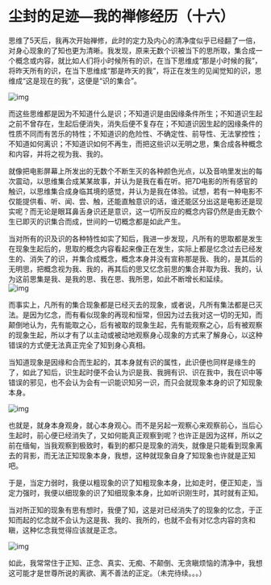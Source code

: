 
# 尘封的足迹&#x2014;我的禅修经历（十六）

思维了5天后，我再次开始禅修，此时的定力及内心的清净度似乎已经翻了一倍，对身心现象的了知也更为清晰。我发现，原来无数个识被当下的思所取，集合成一个概念或内容，就比如人们将小时候所有的识，在当下思维成“那是小时候的我”，将昨天所有的识，在当下思维成“那是昨天的我”，将正在发生的见闻觉知的识，思维成“这是现在的我”，这便是“识的集合”。

![img](./imgs/16-0.jpeg)

而这些思维都是因为不知道什么是识；不知道识是由因缘条件所生；不知道识生起之前不曾存在，生起后便消失，消失后便不复存在；不知道识因生起的因缘条件的性质不同而有苦乐的特性；不知道识的危险性、不确定性、前导性、无法掌控性；不知道如何离识；不知道识如何不再生，而把这些识以无明之思，集合成各种概念和内容，并将之视为我、我的。

就像把电影屏幕上所发出的无数个不断生灭的各种颜色光点，以及音响里发出的每次震动，以思维集合成某某故事，并认为是我在看在听。把7D电影的所有感官的触识，以思维集合成身临其境的感觉，并认为是我在体验。试想，若有一种电影不仅能提供看、听、闻、尝、触，还能直触意识的话，谁还能区分出这是电影还是现实呢？而无论是眼耳鼻舌身识还是意识，这一切所反应的概念内容仍然是由无数个生已即灭的识集合而成，世间的一切概念都是如此产生。

当对所有的识及识的各种特性如实了知后，我进一步发现，凡所有的思取都是发生在现象生起后的，思取的概念内容看起来像正在发生，实际上都是忆念过去已经发生的、消失了的识，并集合成概念，概念本身并没有宣称那是我、我的，是其后的无明思，把概念视为我、我的，再其后的思又忆念前思的集合并取为我、我的，认为这前思集是我、是我的思、我在思、我所思，如此不断增长和延续。  
![img](./imgs/16-1.jpeg)

而事实上，凡所有的集合现象都是已经灭去的现象，或者说，凡所有集法都是已灭法。是因为忆念，而有看似现象的再现和恒常，但因为过去我对这一切的无知，而颠倒地认为，先有能取之心，后有被取的现象生起，先有能观察之心，后有被观察的现象生起，所以才有了以主动或被动地观察身心现象的方式来了解身心，以这种错误的方式便无法真正完全了知到身心真相。

当知道现象是因缘和合而生起的，其本身就有识的属性，此识便也同样是缘生的了，如此了知后，识生起时便不会认为识是我、我拥有识、识在我中，我在识中等错误的邪见，也不会认为会有一识能识知另一识，而只会就现象本身的识了知现象本身。

![img](./imgs/16-2.jpeg)

也就是，就身本身观身，就心本身观心。而不是另起一观察心来观察前心，当后心生起时，前心便已经消失了，又如何能真正观察到呢？也许正是因为这样，所以之前在缅甸，当我观察到极致时，看到的都只是现象的消失，就像是只能看到现象离去的背影，而无法正知现象本身，我想，这种就现象自身了知现象也许就是正知吧。

于是，当定力弱时，我便以粗现象的识了知粗现象本身，比如走时，便正知走，当定力强时，我便以细现象的识了知细现象本身，比如听识刚生时，其时就有正知。

当对所正知的现象有思有想时，我便了知，这是对已经消失了的现象的忆念，于正知而起的忆念就不会认为这是我、我的、我所的，也就不会有对忆念内容的贪和瞋，这种忆念我觉得应该就是正念。

![img](./imgs/16-3.gif)

如此，我常常住于正知、正念、真实、无痴、不颠倒、无贪瞋烦恼的清净中，我想这可能才是世尊所说的离欲、离不善法的正定。（未完待续。。。）

